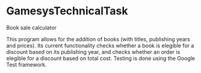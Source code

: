 # GamesysTechnicalTask
 Book sale calculator 

This program allows for the addition of books (with titles, publishing years and prices). Its current functionality checks whether a book is elegible for a discount based on its publishing year, and checks whether an order is elegible for a discount based on total cost. Testing is done using the Google Test framework. 

